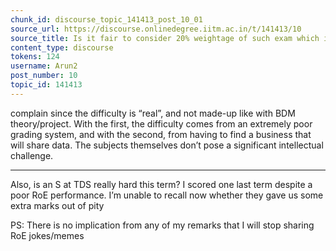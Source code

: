 ```yaml
---
chunk_id: discourse_topic_141413_post_10_01
source_url: https://discourse.onlinedegree.iitm.ac.in/t/141413/10
source_title: Is it fair to consider 20% weightage of such exam which is impossible to solve in given time (i.e. ROE)
content_type: discourse
tokens: 124
username: Arun2
post_number: 10
topic_id: 141413
---
```


 complain since the difficulty is “real”, and not made-up like with BDM theory/project. With the first, the difficulty comes from an extremely poor grading system, and with the second, from having to find a business that will share data. The subjects themselves don’t pose a significant intellectual challenge.

---

Also, is an S at TDS really hard this term? I scored one last term despite a poor RoE performance. I’m unable to recall now whether they gave us some extra marks out of pity

PS: There is no implication from any of my remarks that I will stop sharing RoE jokes/memes
